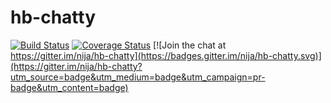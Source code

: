 # hb-chatty
[![Build Status](https://travis-ci.org/nija/hb-chatty.svg?branch=master)](https://travis-ci.org/nija/hb-chatty)
[![Coverage Status](https://coveralls.io/repos/github/nija/hb-chatty/badge.svg?branch=master)](https://coveralls.io/github/nija/hb-chatty?branch=master)
[![Join the chat at https://gitter.im/nija/hb-chatty](https://badges.gitter.im/nija/hb-chatty.svg)](https://gitter.im/nija/hb-chatty?utm_source=badge&utm_medium=badge&utm_campaign=pr-badge&utm_content=badge)